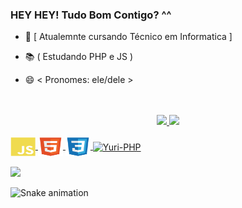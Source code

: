 ### HEY HEY! Tudo Bom Contigo? ^^
 -  🔭 [ Atualemnte cursando Técnico em Informatica ]
   
-  📚  ( Estudando PHP e JS )
  
-   😄 < Pronomes: ele/dele >
<br>



<br>
<div align="center">
  <a href="https://github.com/yuriiSw">
  <img height="190em" src="https://github-readme-stats.vercel.app/api?username=yuriiSw&show_icons=true&theme=tokyonight&include_all_commits=true&count_private=true"/>
  <img height="190em" src="https://github-readme-stats.vercel.app/api/top-langs/?username=yuriiSw&layout=compact&langs_count=7&theme=tokyonight"/>
</div>
  
  <div style="display: inline_block"><br>
  <img align="center" alt="Yuri-Js" height="30" width="40" src="https://raw.githubusercontent.com/devicons/devicon/master/icons/javascript/javascript-plain.svg">
  <img align="center" alt="Yuri-HTML" height="30" width="40" src="https://raw.githubusercontent.com/devicons/devicon/master/icons/html5/html5-original.svg">
  <img align="center" alt="Yuri-CSS" height="30" width="40" src="https://raw.githubusercontent.com/devicons/devicon/master/icons/css3/css3-original.svg">
  <img align="center" alt="Yuri-PHP" height="50" width="50" src="https://cdn.jsdelivr.net/gh/devicons/devicon/icons/php/php-plain.svg">
 
<div> 
<br>
  <a href="https://www.linkedin.com/in/yuri-woycick-de-souza-856991210/" target="_blank"><img src="https://img.shields.io/badge/-LinkedIn-%230077B5?style=for-the-badge&logo=linkedin&logoColor=white" target="_blank"></a> 

 
  ![Snake animation](https://github.com/yuriiSw/blob/output/github-contribution-grid-snake.svg)
 
</div>
    
    
 
